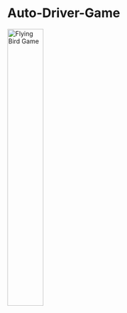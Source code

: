 # Auto-Driver-Game

<img src="https://github.com/tatae3012/Auto-Driver-Game/blob/master/spark-ar_demo.mp4" width="40%" height="40%" title="Flying Bird Game" />

